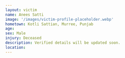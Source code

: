 ```yaml
---
layout: victim
name: Anees Satti
image: '/images/victim-profile-placeholder.webp'
hometown: Kotli Sattian, Murree, Punjab
age:
sex: Male
injury: Deceased
description: Verified details will be updated soon.
location:
---
```

